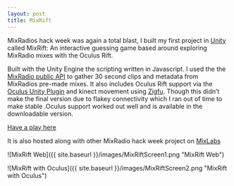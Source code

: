 ```yaml
---
layout: post
title: MixRift
---
```


MixRadios hack week was again a total blast, I built my first project in [Unity](http://unity3d.com/) called MixRift: An interactive guessing game based around exploring MixRadio mixes with the Oculus Rift.

Built with the Unity Engine the scripting written in Javascript. I used the the [MixRadio public API](http://dev.mixrad.io/doc/rest/) to gather 30 second clips and metadata from MixRadios pre-made mixes. It also includes Oculus Rift support via the [Oculus Unity Plugin](https://developer.oculusvr.com/)  and kinect movement using [Zigfu](http://zigfu.com/). Though this didn’t make the final version due to flakey connectivity which I ran out of time to make stable .Oculus support worked out well and is available in the downloadable version.

[Have a play here](http://almerc.github.io/MixRift/)

It is also hosted along with other MixRadio hack week project on [MixLabs](http://labs.mixrad.io/hacks/mixrift) 

![MixRift Web]({{ site.baseurl }}/images/MixRiftScreen1.png "MixRift Web")

![MixRift with Oculus]({{ site.baseurl }}/images/MixRiftScreen2.png "MixRift with Oculus")



 



